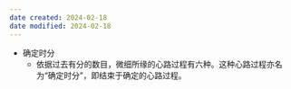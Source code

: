 ```yaml
---
date created: 2024-02-18
date modified: 2024-02-18
---
```

- 确定时分
    - 依据过去有分的数目，微细所缘的心路过程有六种。这种心路过程亦名为“确定时分”，即结束于确定的心路过程。
